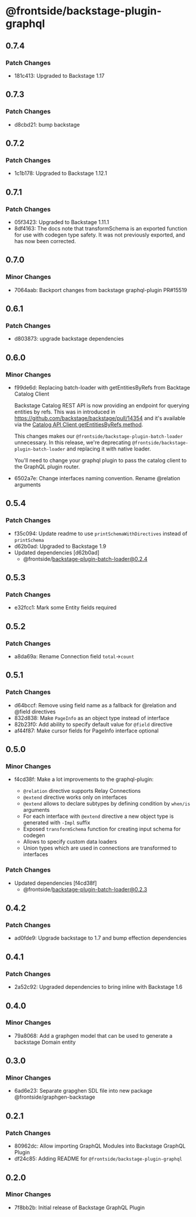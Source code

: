 # @frontside/backstage-plugin-graphql

## 0.7.4

### Patch Changes

- 181c413: Upgraded to Backstage 1.17

## 0.7.3

### Patch Changes

- d8cbd21: bump backstage

## 0.7.2

### Patch Changes

- 1c1b178: Upgraded to Backstage 1.12.1

## 0.7.1

### Patch Changes

- 05f3423: Upgraded to Backstage 1.11.1
- 8df4163: The docs note that transformSchema is an exported function for use with codegen type safety. It was not previously exported, and has now been corrected.

## 0.7.0

### Minor Changes

- 7064aab: Backport changes from backstage graphql-plugin PR#15519

## 0.6.1

### Patch Changes

- d803873: upgrade backstage dependencies

## 0.6.0

### Minor Changes

- f99de6d: Replacing batch-loader with getEntitiesByRefs from Backtage Catalog Client

  Backstage Catalog REST API is now providing an endpoint for querying entities by refs.
  This was in introduced in https://github.com/backstage/backstage/pull/14354 and
  it's available via the [Catalog API Client getEntitiesByRefs method](https://backstage.io/docs/reference/catalog-client.catalogapi.getentitiesbyrefs).

  This changes makes our `@frontside/backstage-plugin-batch-loader` unnecessary. In this release, we're deprecating
  `@frontside/backstage-plugin-batch-loader` and replacing it with native loader.

  You'll need to change your graphql plugin to pass the catalog client to the GraphQL plugin router.

- 6502a7e: Change interfaces naming convention. Rename @relation arguments

## 0.5.4

### Patch Changes

- f35c094: Update readme to use `printSchemaWithDirectives` instead of `printSchema`
- d62b0ad: Upgraded to Backstage 1.9
- Updated dependencies [d62b0ad]
  - @frontside/backstage-plugin-batch-loader@0.2.4

## 0.5.3

### Patch Changes

- e32fcc1: Mark some Entity fields required

## 0.5.2

### Patch Changes

- a8da69a: Rename Connection field `total`->`count`

## 0.5.1

### Patch Changes

- d64bccf: Remove using field name as a fallback for @relation and @field directives
- 832d838: Make `PageInfo` as an object type instead of interface
- 82b23f0: Add ability to specify default value for `@field` directive
- af44f87: Make cursor fields for PageInfo interface optional

## 0.5.0

### Minor Changes

- f4cd38f: Make a lot improvements to the graphql-plugin:

  - `@relation` directive supports Relay Connections
  - `@extend` directive works only on interfaces
  - `@extend` allows to declare subtypes by defining condition by `when/is` arguments
  - For each interface with `@extend` directive a new object type is generated with `-Impl` suffix
  - Exposed `transformSchema` function for creating input schema for codegen
  - Allows to specify custom data loaders
  - Union types which are used in connections are transformed to interfaces

### Patch Changes

- Updated dependencies [f4cd38f]
  - @frontside/backstage-plugin-batch-loader@0.2.3

## 0.4.2

### Patch Changes

- ad0fde9: Upgrade backstage to 1.7 and bump effection dependencies

## 0.4.1

### Patch Changes

- 2a52c92: Upgraded dependencies to bring inline with Backstage 1.6

## 0.4.0

### Minor Changes

- 79a8068: Add a graphgen model that can be used to generate a backstage Domain entity

## 0.3.0

### Minor Changes

- 6ad6e23: Separate grapghen SDL file into new package @frontside/graphgen-backstage

## 0.2.1

### Patch Changes

- 80962dc: Allow importing GraphQL Modules into Backstage GraphQL Plugin
- df24c85: Adding README for `@frontside/backstage-plugin-graphql`

## 0.2.0

### Minor Changes

- 7f8bb2b: Initial release of Backstage GraphQL Plugin
